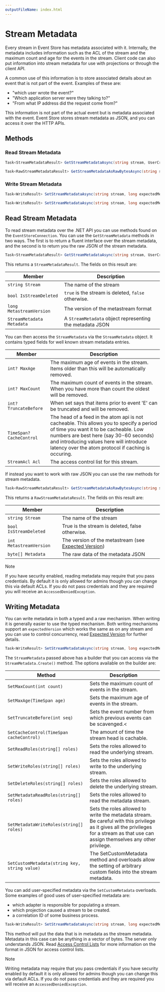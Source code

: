```yaml
---
outputFileName: index.html
---
```


# Stream Metadata

Every stream in Event Store has metadata associated with it. Internally, the metadata includes information such as the ACL of the stream and the maximum count and age for the events in the stream. Client code can also put information into stream metadata for use with projections or through the client API.

A common use of this information is to store associated details about an event that is not part of the event. Examples of these are:

-   "which user wrote the event?"
-   "Which application server were they talking to?"
-   "From what IP address did the request come from?"

This information is not part of the actual event but is metadata associated with the event. Event Store stores stream metadata as JSON, and you can access it over the HTTP APIs.

## Methods

### Read Stream Metadata

<!-- TODO: What's the difference? -->

```csharp
Task<StreamMetadataResult> GetStreamMetadataAsync(string stream, UserCredentials userCredentials = null)
```

```csharp
Task<RawStreamMetadataResult> GetStreamMetadataAsRawBytesAsync(string stream, UserCredentials userCredentials = null)
```

### Write Stream Metadata

<!-- TODO: What's the difference? -->

```csharp
Task<WriteResult> SetStreamMetadataAsync(string stream, long expectedMetastreamVersion, StreamMetadata metadata, UserCredentials userCredentials = null)
```

```csharp
Task<WriteResult> SetStreamMetadataAsync(string stream, long expectedMetastreamVersion, byte[] metadata, UserCredentials userCredentials = null)
```

## Read Stream Metadata

To read stream metadata over the .NET API you can use methods found on the `EventStoreConnection`. You can use the `GetStreamMetadata` methods in two ways. The first is to return a fluent interface over the stream metadata, and the second is to return you the raw JSON of the stream metadata.

```csharp
Task<StreamMetadataResult> GetStreamMetadataAsync(string stream, UserCredentials userCredentials = null)
```

This returns a `StreamMetadataResult`. The fields on this result are:

| Member                    | Description                                              |
| ------------------------- | -------------------------------------------------------- |
| `string Stream`           | The name of the stream                                   |
| `bool IsStreamDeleted`    | `true` is the stream is deleted, `false` otherwise.      |
| `long MetastreamVersion`  | The version of the metastream format                     |
| `StreamMetadata Metadata` | A `StreamMetadata` object representing the metadata JSON |

You can then access the `StreamMetadata` via the `StreamMetadata` object. It contains typed fields for well known stream metadata entries.

| Member                   | Description                                                                                                                                                                                                                                                                   |
| ------------------------ | ----------------------------------------------------------------------------------------------------------------------------------------------------------------------------------------------------------------------------------------------------------------------------- |
| `int? MaxAge`            | The maximum age of events in the stream. Items older than this will be automatically removed.                                                                                                                                                                                 |
| `int? MaxCount`          | The maximum count of events in the stream. When you have more than count the oldest will be removed.                                                                                                                                                                          |
| `int? TruncateBefore`    | When set says that items prior to event 'E' can be truncated and will be removed.                                                                                                                                                                                             |
| `TimeSpan? CacheControl` | The head of a feed in the atom api is not cacheable. This allows you to specify a period of time you want it to be cacheable. Low numbers are best here (say 30-60 seconds) and introducing values here will introduce latency over the atom protocol if caching is occuring. |
| `StreamAcl Acl`          | The access control list for this stream.                                                                                                                                                                                                                                      |

If instead you want to work with raw JSON you can use the raw methods for stream metadata.

```csharp
Task<RawStreamMetadataResult> GetStreamMetadataAsRawBytesAsync(string stream, UserCredentials userCredentials = null)
```

This returns a `RawStreamMetadataResult`. The fields on this result are:

| Member                  | Description                                                                                       |
| ----------------------- | ------------------------------------------------------------------------------------------------- |
| `string Stream`         | The name of the stream                                                                            |
| `bool IsStreamDeleted`  | True is the stream is deleted, false otherwise.                                                   |
| `int MetastreamVersion` | The version of the metastream (see [Expected Version](optimistic-concurrency-and-idempotence.md)) |
| `byte[] Metadata`       | The raw data of the metadata JSON                                                                 |

<!-- TODO: what does security mean? -->

> [!NOTE]
> If you have security enabled, reading metadata may require that you pass credentials. By default it is only allowed for admins though you can change this via default ACLs. If you do not pass credentials and they are required you will receive an `AccessedDeniedException`.

## Writing Metadata

You can write metadata in both a typed and a raw mechanism. When writing it is generally easier to use the typed mechanism. Both writing mechanisms support an `expectedVersion` which works the same as on any stream and you can use to control concurrency, read [Expected Version](~/dotnet-api/optimistic-concurrency-and-idempotence.md) for further details.

```csharp
Task<WriteResult> SetStreamMetadataAsync(string stream, long expectedMetastreamVersion, StreamMetadata metadata, UserCredentials userCredentials = null)
```

The `StreamMetadata` passed above has a builder that you can access via the `StreamMetadata.Create()` method. The options available on the builder are:

| Method                                        | Description                                                                                                                                                                            |
| --------------------------------------------- | -------------------------------------------------------------------------------------------------------------------------------------------------------------------------------------- |
| `SetMaxCount(int count)`                      | Sets the maximum count of events in the stream.                                                                                                                                        |
| `SetMaxAge(TimeSpan age)`                     | Sets the maximum age of events in the stream.                                                                                                                                          |
| `SetTruncateBefore(int seq)`                  | Sets the event number from which previous events can be scavenged.\<                                                                                                                   |
| `SetCacheControl(TimeSpan cacheControl)`      | The amount of time the stream head is cachable.                                                                                                                                        |
| `SetReadRoles(string[] roles)`                | Sets the roles allowed to read the underlying stream.                                                                                                                                  |
| `SetWriteRoles(string[] roles)`               | Sets the roles allowed to write to the underlying stream.                                                                                                                              |
| `SetDeleteRoles(string[] roles)`              | Sets the roles allowed to delete the underlying stream.                                                                                                                                |
| `SetMetadataReadRoles(string[] roles)`        | Sets the roles allowed to read the metadata stream.                                                                                                                                    |
| `SetMetadataWriteRoles(string[] roles)`       | Sets the roles allowed to write the metadata stream. Be careful with this privilege as it gives all the privileges for a stream as that use can assign themselves any other privilege. |
| `SetCustomMetadata(string key, string value)` | The SetCustomMetadata method and overloads allow the setting of arbitrary custom fields into the stream metadata.                                                                      |

You can add user-specified metadata via the `SetCustomMetadata` overloads. Some examples of good uses of user-specified metadata are:

-   which adapter is responsible for populating a stream.
-   which projection caused a stream to be created.
-   a correlation ID of some business process.

```csharp
Task<WriteResult> SetStreamMetadataAsync(string stream, long expectedMetastreamVersion, byte[] metadata, UserCredentials userCredentials = null)
```

This method will put the data that is in metadata as the stream metadata. Metadata in this case can be anything in a vector of bytes. The server only understands JSON. Read [Access Control Lists](~/server/users-and-access-control-lists.md) for more information on the format in JSON for access control lists.

> [!NOTE]
> Writing metadata may require that you pass credentials if you have security enabled by default it is only allowed for admins though you can change this via default ACLs. If you do not pass credentials and they are required you will receive an `AccessedDeniedException`.

